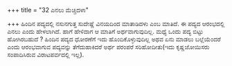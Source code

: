 +++
title = "32 ಎನಲು ಮೆಚ್ಚಿದಳಾ"

+++
ಹಿಂದಿನ ಪದ್ಯದಲ್ಲಿ ನಸುನಗುತ್ತ ಸುದೇಷ್ಣೆ ವಿನಯದಿಂದ ಮಾತಾಡಿದಳು ಎಂಬ ಮಾತಿದೆ. ಈ ಪದ್ಯದ ಆರಂಭದಲ್ಲಿ ಎನಲು ಎಂದು ಹೇಳಲಾಗಿದೆ. ಹಾಗೆ ಹೇಳಿದಾಗ ಆ ಮಾತಿಗೆ ಅರ್ಥವಾಗುವುದಿಲ್ಲ. ಮಧ್ಯೆ ಒಂದು ಪದ್ಯ ಬಿಟ್ಟು ಹೋಗಿರಬಹುದೆ ? ಹಿಂದಿನ ಪದ್ಯದ ಧೋರಣೆಗೆ ಇದು ಹೊಂದಿಕೊಳ್ಳುವುದಿಲ್ಲ ಅಥವ ಏನು ಮಾಡಲು ಬಲ್ಲೆಯೆಂದರೆ ಎಂದು ಆರಂಭವಾಗುವ ಪದ್ಯವನ್ನು ತೆಗೆದುಹಾಕಿದರೆ ಅರ್ಥ ಪರಂಪರೆ ಸರಿಹೋದೀತು(ಇದು ಕೃಷ್ಣಜೋಯಿಸರು ಸಂಪಾದಿಸಿರುವ ವಿರಾಟಪರ್ವದಲ್ಲಿ ಇಲ್ಲ).